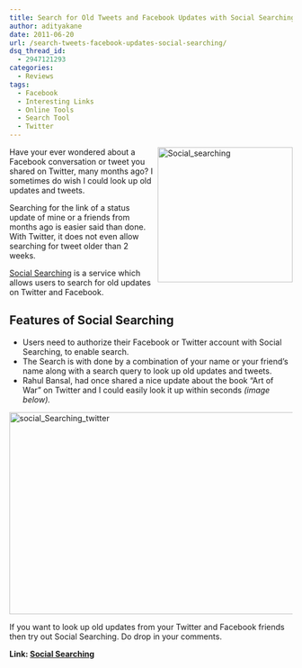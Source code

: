 ```yaml
---
title: Search for Old Tweets and Facebook Updates with Social Searching
author: adityakane
date: 2011-06-20
url: /search-tweets-facebook-updates-social-searching/
dsq_thread_id:
  - 2947121293
categories:
  - Reviews
tags:
  - Facebook
  - Interesting Links
  - Online Tools
  - Search Tool
  - Twitter
---
```

[<img style="background-image: none; padding-left: 0px; padding-right: 0px; display: inline; float: right; padding-top: 0px; border: 0px;" title="Social_searching" src="http://cdn.devilsworkshop.org/files/2011/06/Social_searching_thumb.png" border="0" alt="Social_searching" width="240" height="240" align="right" />][1]Have your ever wondered about a Facebook conversation or tweet you shared on Twitter, many months ago? I sometimes do wish I could look up old updates and tweets.

Searching for the link of a status update of mine or a friends from months ago is easier said than done. With Twitter, it does not even allow searching for tweet older than 2 weeks.

<a href="http://socialsearching.info" onclick="_gaq.push(['_trackEvent', 'outbound-article', 'http://socialsearching.info', 'Social Searching']);" >Social Searching</a> is a service which allows users to search for old updates on Twitter and Facebook.

## Features of Social Searching

  * Users need to authorize their Facebook or Twitter account with Social Searching, to enable search.
  * The Search is with done by a combination of your name or your friend&#8217;s name along with a search query to look up old updates and tweets.
  * Rahul Bansal, had once shared a nice update about the book “Art of War” on Twitter and I could easily look it up within seconds *(image below).*

[<img style="background-image: none; padding-left: 0px; padding-right: 0px; display: inline; padding-top: 0px; border: 0px;" title="social_Searching_twitter" src="http://cdn.devilsworkshop.org/files/2011/06/social_Searching_twitter_thumb.png" border="0" alt="social_Searching_twitter" width="570" height="359" />][2]

If you want to look up old updates from your Twitter and Facebook friends then try out Social Searching. Do drop in your comments.

**Link: <a href="http://socialsearching.info" onclick="_gaq.push(['_trackEvent', 'outbound-article', 'http://socialsearching.info', 'Social Searching']);" >Social Searching</a>**

 [1]: http://cdn.devilsworkshop.org/files/2011/06/Social_searching.png
 [2]: http://cdn.devilsworkshop.org/files/2011/06/social_Searching_twitter.png
